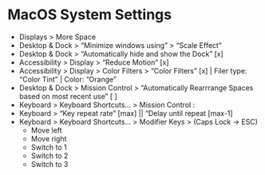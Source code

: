 # MacOS System Settings

- Displays > More Space
- Desktop & Dock > “Minimize windows using” > “Scale Effect”
- Desktop & Dock > “Automatically hide and show the Dock” [x]
- Accessibility > Display > “Reduce Motion” [x]
- Accessibility > Display > Color Filters > “Color Filters” [x] | Filer type: “Color Tint” | Color: “Orange”
- Desktop & Dock > Mission Control > “Automatically Rearrrange Spaces based on most recent use” [ ]
- Keyboard > Keyboard Shortcuts… > Mission Control :
- Keyboard > “Key repeat rate” [max] || “Delay until repeat [max-1]
- Keyboard > Keyboard Shortcuts… > Modifier Keys > (Caps Lock -> ESC)
    - Move left
    - Move right
    - Switch to 1
    - Switch to 2
    - Switch to 3

